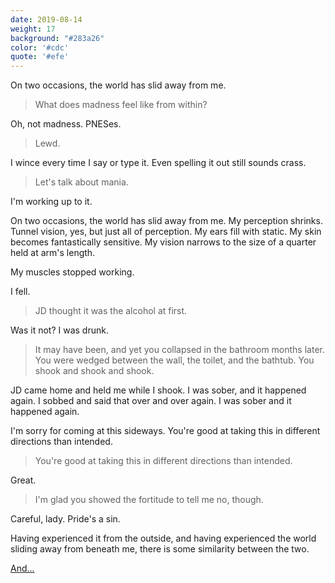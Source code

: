 ```yaml
---
date: 2019-08-14
weight: 17
background: "#283a26"
color: '#cdc'
quote: '#efe'
---
```


On two occasions, the world has slid away from me.

> What does madness feel like from within?

Oh, not madness. PNESes.

> Lewd.

I wince every time I say or type it. Even spelling it out still sounds crass.

> Let's talk about mania.

I'm working up to it.

On two occasions, the world has slid away from me. My perception shrinks. Tunnel vision, yes, but just all of perception. My ears fill with static. My skin becomes fantastically sensitive. My vision narrows to the size of a quarter held at arm's length.

My muscles stopped working.

I fell.

> JD thought it was the alcohol at first.

Was it not? I was drunk.

> It may have been, and yet you collapsed in the bathroom months later. You were wedged between the wall, the toilet, and the bathtub. You shook and shook and shook.

JD came home and held me while I shook. I was sober, and it happened again. I sobbed and said that over and over again. I was sober and it happened again.

I'm sorry for coming at this sideways. You're good at taking this in different directions than intended.

> You're good at taking this in different directions than intended.

Great.

> I'm glad you showed the fortitude to tell me no, though.

Careful, lady. Pride's a sin.

Having experienced it from the outside, and having experienced the world sliding away from beneath me, there is some similarity between the two.

<a class="pulse" href="/from-within/4">And...</a>
